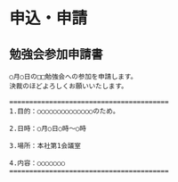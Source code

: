 


# 申込・申請

## 勉強会参加申請書
```
○月○日の□□勉強会への参加を申請します。
決裁のほどよろしくお願いいたします。

========================================
1.目的：○○○○○○○○○○○○○○のため。

2.日時：○月○日○時～○時

3.場所：本社第1会議室

4.内容：○○○○○○○
========================================
```






